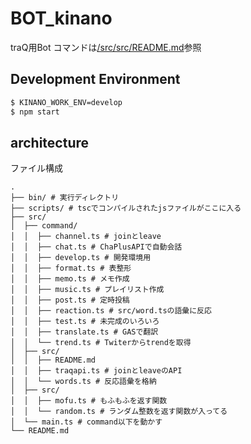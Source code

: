 # BOT_kinano
traQ用Bot
コマンドは[/src/src/README.md](src/src/README.md)参照

## Development Environment
```bash
$ KINANO_WORK_ENV=develop
$ npm start
```

## architecture
ファイル構成
```
.
├── bin/ # 実行ディレクトリ
├── scripts/ # tscでコンパイルされたjsファイルがここに入る
├── src/
│  ├── command/
│  │  ├── channel.ts # joinとleave
│  │  ├── chat.ts # ChaPlusAPIで自動会話
│  │  ├── develop.ts # 開発環境用
│  │  ├── format.ts # 表整形
│  │  ├── memo.ts # メモ作成
│  │  ├── music.ts # プレイリスト作成
│  │  ├── post.ts # 定時投稿
│  │  ├── reaction.ts # src/word.tsの語彙に反応
│  │  ├── test.ts # 未完成のいろいろ
│  │  ├── translate.ts # GASで翻訳
│  │  └── trend.ts # Twiterからtrendを取得
│  ├── src/
│  │  ├── README.md
│  │  ├── traqapi.ts # joinとleaveのAPI
│  │  └── words.ts # 反応語彙を格納
│  ├── src/
│  │  ├── mofu.ts # もふもふを返す関数
│  │  └── random.ts # ランダム整数を返す関数が入ってる
│  └── main.ts # command以下を動かす
└── README.md
```